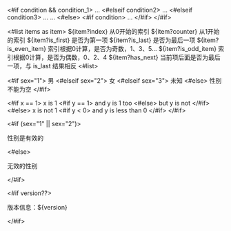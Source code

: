
<#if condition && condition_1>
  ...
<#elseif condition2>
  ...
<#elseif condition3>
  ...
...
<#else>
   <#if  condition>
    ...
   </#if>
</#if>


<#list items as item>
    ${item?index} 从0开始的索引
    ${item?counter}  从1开始的索引
    ${item?is_first} 是否为第一项
    ${item?is_last} 是否为最后一项
    ${item?is_even_item} 索引根据0计算，是否为奇数，1、3、5...
    ${item?is_odd_item} 索引根据0计算，是否为偶数，0、2、4
    ${item?has_next} 当前项后面是否为最后一项，与 is_last 结果相反
<#list>


<#if sex="1">
    <label>男</label>
<#elseif sex="2">
    <label>女</label>
<#elseif sex="3">
    <label>未知</label>
<#else>
    <label>性别不能为空</label>
</#if>


<#if x == 1>
  x is 1
  <#if y == 1>
    and y is 1 too
  <#else>
    but y is not
  </#if>
<#else>
  x is not 1
  <#if y < 0>
    and y is less than 0
  </#if>
</#if>


<#if (sex="1" || sex="2")>
    <p>性别是有效的</p>
<#else>
    <p>无效的性别</p>
</#if>
    
<#if version??>
    <p>版本信息：${version}</p>
</#if>